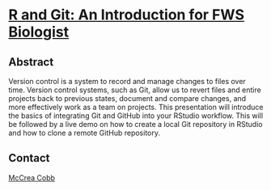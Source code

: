 # [R and Git: An Introduction for FWS Biologist](https://mccrea-cobb.github.io/r-github-presentation/#1)

## Abstract

Version control is a system to record and manage changes to files over time. Version control systems, such as Git, allow us to revert files and entire projects back to previous states, document and compare changes, and more effectively work as a team on projects. This presentation will introduce the basics of integrating Git and GitHub into your RStudio workflow. This will be followed by a live demo on how to create a local Git repository in RStudio and how to clone a remote GitHub repository.

## Contact

[McCrea Cobb](mailto:mccrea_cobb@fws.gov)
